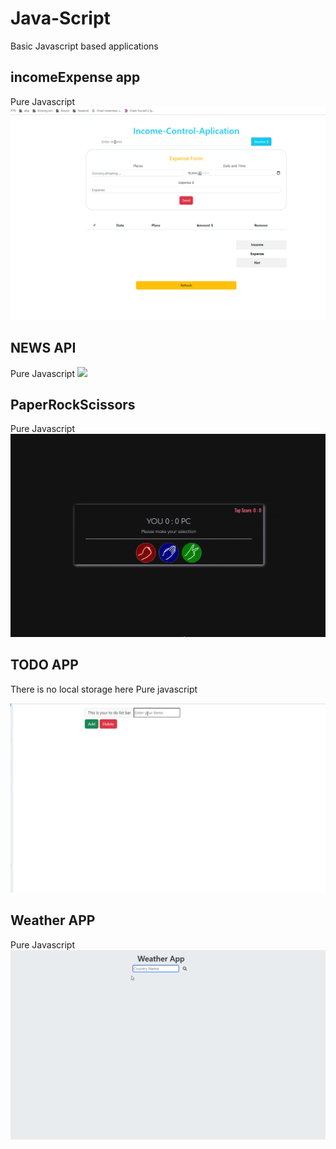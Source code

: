 # Java-Script
Basic Javascript based  applications

## incomeExpense app

Pure Javascript
<img src="./income.gif"/>

## NEWS API

Pure Javascript
<img src="./newsapi.gif"/>

## PaperRockScissors

Pure Javascript
<img src="./game.gif"/>


## TODO APP
There is no local storage here
Pure javascript 

<img src="./todo.gif"/>

## Weather APP
Pure Javascript
<img src="./weatherApp.gif"/>


